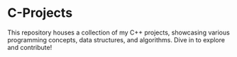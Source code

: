 # C-Projects
This repository houses a collection of my C++ projects, showcasing various programming concepts, data structures, and algorithms. Dive in to explore and contribute!
